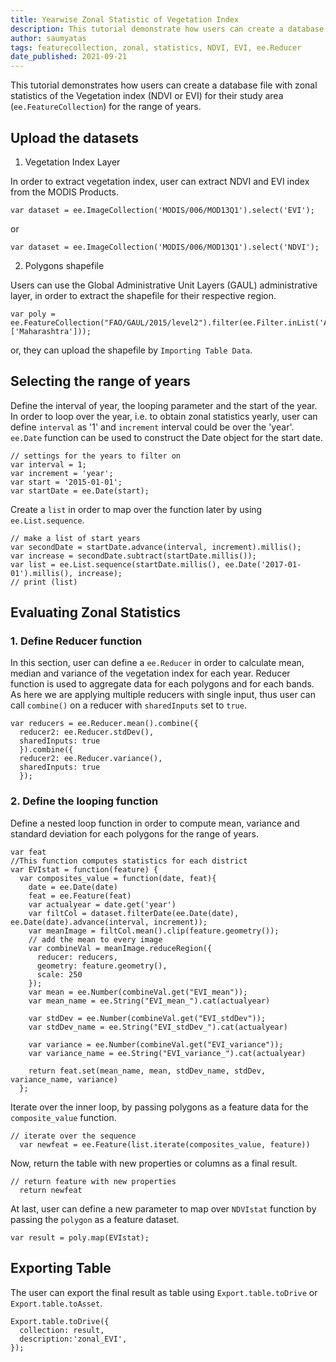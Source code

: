 ```yaml
---
title: Yearwise Zonal Statistic of Vegetation Index
description: This tutorial demonstrate how users can create a database file with zonal statistics of Vegetation index for their study area (Feature or FeatureCollections) for the range of years.
author: saumyatas
tags: featurecollection, zonal, statistics, NDVI, EVI, ee.Reducer
date_published: 2021-09-21
---
```

<!--
Copyright 2021 The Google Earth Engine Community Authors

Licensed under the Apache License, Version 2.0 (the "License");
you may not use this file except in compliance with the License.
You may obtain a copy of the License at

    https://www.apache.org/licenses/LICENSE-2.0

Unless required by applicable law or agreed to in writing, software
distributed under the License is distributed on an "AS IS" BASIS,
WITHOUT WARRANTIES OR CONDITIONS OF ANY KIND, either express or implied.
See the License for the specific language governing permissions and
limitations under the License.
-->

This tutorial demonstrates how users can create a database file with zonal statistics of the Vegetation index (NDVI or EVI)
for their study area (`ee.FeatureCollection`) for the range of years.

## Upload the datasets

1. Vegetation Index Layer

In order to extract vegetation index, user can extract NDVI and EVI index from the MODIS Products.
```
var dataset = ee.ImageCollection('MODIS/006/MOD13Q1').select('EVI');
```
or
```
var dataset = ee.ImageCollection('MODIS/006/MOD13Q1').select('NDVI');
```

2. Polygons shapefile

Users can use the Global Administrative Unit Layers (GAUL) administrative layer, in order to extract the shapefile for their respective region.
```
var poly = ee.FeatureCollection("FAO/GAUL/2015/level2").filter(ee.Filter.inList('ADM1_NAME', ['Maharashtra']));
```
or, they can upload the shapefile by `Importing Table Data`.

## Selecting the range of years

Define the interval of year, the looping parameter and the start of the year. In order to loop over the year, i.e. to obtain zonal statistics yearly, 
user can define `interval` as '1' and `increment` interval could be over the 'year'. `ee.Date` function can be used to construct the Date object for the start date.

```
// settings for the years to filter on
var interval = 1;
var increment = 'year';
var start = '2015-01-01';
var startDate = ee.Date(start);
```
Create a `list` in order to map over the function later by using `ee.List.sequence`.
```
// make a list of start years
var secondDate = startDate.advance(interval, increment).millis();
var increase = secondDate.subtract(startDate.millis());
var list = ee.List.sequence(startDate.millis(), ee.Date('2017-01-01').millis(), increase);
// print (list)
```

## Evaluating Zonal Statistics

### 1. Define Reducer function 

In this section, user can define a `ee.Reducer` in order to calculate mean, median and variance of the vegetation index for each year. 
Reducer function is used to aggregate data for each polygons and for each bands. As here we are applying multiple reducers with single input, thus
user can call `combine()` on a reducer with `sharedInputs` set to `true`. 

```
var reducers = ee.Reducer.mean().combine({
  reducer2: ee.Reducer.stdDev(),
  sharedInputs: true
  }).combine({
  reducer2: ee.Reducer.variance(),
  sharedInputs: true
  });
```

### 2. Define the looping function

Define a nested loop function in order to compute mean, variance and standard deviation for each polygons for the range of years.

```
var feat
//This function computes statistics for each district
var EVIstat = function(feature) {
  var composites_value = function(date, feat){
    date = ee.Date(date)
    feat = ee.Feature(feat)
    var actualyear = date.get('year')
    var filtCol = dataset.filterDate(ee.Date(date), ee.Date(date).advance(interval, increment));
    var meanImage = filtCol.mean().clip(feature.geometry());
    // add the mean to every image
    var combineVal = meanImage.reduceRegion({
      reducer: reducers,
      geometry: feature.geometry(),
      scale: 250
    });
    var mean = ee.Number(combineVal.get("EVI_mean"));
    var mean_name = ee.String("EVI_mean_").cat(actualyear)
    
    var stdDev = ee.Number(combineVal.get("EVI_stdDev"));
    var stdDev_name = ee.String("EVI_stdDev_").cat(actualyear)
    
    var variance = ee.Number(combineVal.get("EVI_variance"));
    var variance_name = ee.String("EVI_variance_").cat(actualyear)
    
    return feat.set(mean_name, mean, stdDev_name, stdDev, variance_name, variance)
  };
```
Iterate over the inner loop, by passing polygons as a feature data for the `composite_value` function.

```
// iterate over the sequence
  var newfeat = ee.Feature(list.iterate(composites_value, feature))
```
Now, return the table with new properties or columns as a final result.

```
// return feature with new properties
  return newfeat 
```
At last, user can define a new parameter to map over `NDVIstat` function by passing the `polygon` as a feature dataset.

```
var result = poly.map(EVIstat);
```

## Exporting Table
The user can export the final result as table using `Export.table.toDrive` or `Export.table.toAsset`.
```
Export.table.toDrive({
  collection: result,
  description:'zonal_EVI',
});
```
